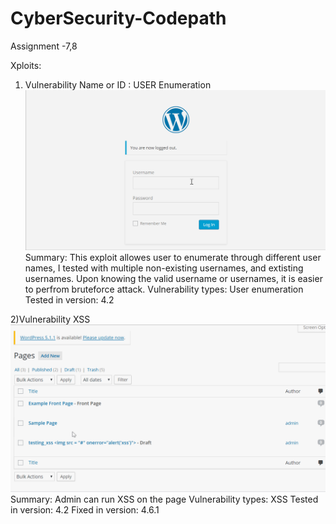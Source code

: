 # CyberSecurity-Codepath

Assignment -7,8

Xploits:

1) Vulnerability Name or ID : USER Enumeration
![](ue.gif)
Summary: This exploit allowes user to enumerate through different user names, I tested with multiple non-existing usernames, and extisting usernames. Upon knowing the valid username or usernames, it is easier to perfrom bruteforce attack.
Vulnerability types: User enumeration
Tested in version: 4.2

2)Vulnerability XSS
![](xss1.gif)
Summary: Admin can run XSS on the page
Vulnerability types: XSS
Tested in version: 4.2
Fixed in version: 4.6.1



 

